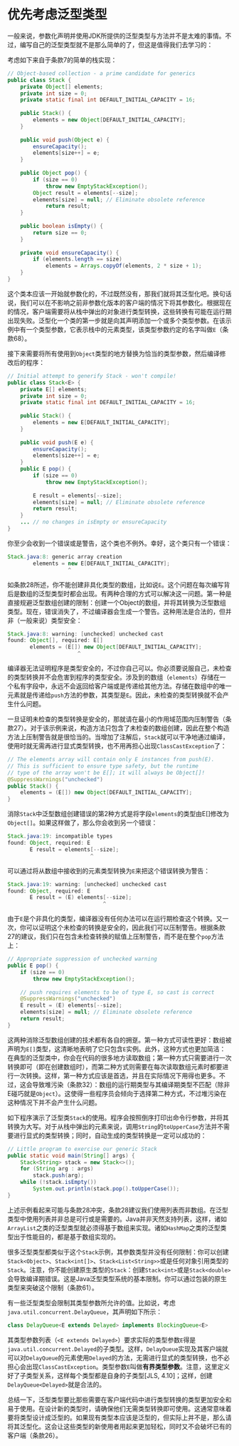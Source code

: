 # 优先考虑泛型类型

一般来说，参数化声明并使用JDK所提供的泛型类型与方法并不是太难的事情。不过，编写自己的泛型类型就不是那么简单的了，但这是值得我们去学习的：

考虑如下来自于条款7的简单的栈实现：

```java
// Object-based collection - a prime candidate for generics
public class Stack {
    private Object[] elements;
    private int size = 0;
    private static final int DEFAULT_INITIAL_CAPACITY = 16;
    
    public Stack() {
    	elements = new Object[DEFAULT_INITIAL_CAPACITY];
    }
    
    public void push(Object e) {
    	ensureCapacity();
    	elements[size++] = e;
    }
    
    public Object pop() {
        if (size == 0)
        	throw new EmptyStackException();
        Object result = elements[--size];
        elements[size] = null; // Eliminate obsolete reference
        	return result;
    }
    
    public boolean isEmpty() {
        return size == 0;
    }
    
    private void ensureCapacity() {
        if (elements.length == size)
        	elements = Arrays.copyOf(elements, 2 * size + 1);
    }
}
```

这个类本应该一开始就参数化的，不过既然没有，那我们就将其泛型化吧。换句话说，我们可以在不影响之前非参数化版本的客户端的情况下将其参数化。根据现在的情况，客户端需要将从栈中弹出的对象进行类型转换，这些转换有可能在运行期出现失败。泛型化一个类的第一步就是向其声明添加一个或多个类型参数。在该示例中有一个类型参数，它表示栈中的元素类型，该类型参数约定的名字叫做`E`（条款68）。

接下来需要将所有使用到`Object`类型的地方替换为恰当的类型参数，然后编译修改后的程序：

```java
// Initial attempt to generify Stack - won't compile!
public class Stack<E> {
    private E[] elements;
    private int size = 0;
    private static final int DEFAULT_INITIAL_CAPACITY = 16;
    
    public Stack() {
    	elements = new E[DEFAULT_INITIAL_CAPACITY];
    }
    
    public void push(E e) {
        ensureCapacity();
        elements[size++] = e;
    }
    public E pop() {
        if (size == 0)
        	throw new EmptyStackException();
        
        E result = elements[--size];
        elements[size] = null; // Eliminate obsolete reference
        return result;
    }
    ... // no changes in isEmpty or ensureCapacity
}
```

你至少会收到一个错误或是警告，这个类也不例外。幸好，这个类只有一个错误：

```java
Stack.java:8: generic array creation
        elements = new E[DEFAULT_INITIAL_CAPACITY];
                   ^
```

如条款28所述，你不能创建非具化类型的数组，比如说`E`。这个问题在每次编写背后是数组的泛型类型时都会出现。有两种合理的方式可以解决这一问题。第一种是直接规避泛型数组创建的限制：创建一个Object的数组，并将其转换为泛型数组类型。现在，错误消失了，不过编译器会生成一个警告。这种用法是合法的，但并非（一般来说）类型安全：

```java
Stack.java:8: warning: [unchecked] unchecked cast
found: Object[], required: E[]
       elements = (E[]) new Object[DEFAULT_INITIAL_CAPACITY];
             	      ^
```

编译器无法证明程序是类型安全的，不过你自己可以。你必须要说服自己，未检查的类型转换并不会危害到程序的类型安全。涉及到的数组（`elements`）存储在一个私有字段中，永远不会返回给客户端或是传递给其他方法。存储在数组中的唯一元素就是传递给`push`方法的参数，其类型是`E`。因此，未检查的类型转换就不会产生什么问题。

一旦证明未检查的类型转换是安全的，那就请在最小的作用域范围内压制警告（条款27）。对于该示例来说，构造方法只包含了未检查的数组创建，因此在整个构造方法上压制警告就是很恰当的。当增加了注解后，`Stack`就可以干净地通过编译，使用时就无需再进行显式类型转换，也不用再担心出现`ClassCastException`了：

```java
// The elements array will contain only E instances from push(E).
// This is sufficient to ensure type safety, but the runtime
// type of the array won't be E[]; it will always be Object[]!
@SuppressWarnings("unchecked")
public Stack() {
	elements = (E[]) new Object[DEFAULT_INITIAL_CAPACITY];
}
```

消除`Stack`中泛型数组创建错误的第2种方式是将字段`elements`的类型由E[]修改为`Object[]`。如果这样做了，那么你会收到另一个错误：

```java
Stack.java:19: incompatible types
found: Object, required: E
       E result = elements[--size];
                          ^
```

可以通过将从数组中接收到的元素类型转换为`E`来把这个错误转换为警告：

```java
Stack.java:19: warning: [unchecked] unchecked cast
found: Object, required: E
       E result = (E) elements[--size];
                              ^
```

由于`E`是个非具化的类型，编译器没有任何办法可以在运行期检查这个转换。又一次，你可以证明这个未检查的转换是安全的，因此我们可以压制警告。根据条款27的建议，我们只在包含未检查转换的赋值上压制警告，而不是在整个`pop`方法上：

```java
// Appropriate suppression of unchecked warning
public E pop() {
    if (size == 0)
    	throw new EmptyStackException();
    
    // push requires elements to be of type E, so cast is correct
    @SuppressWarnings("unchecked")
    E result = (E) elements[--size];
    elements[size] = null; // Eliminate obsolete reference
    return result;
}
```

这两种消除泛型数组创建的技术都有各自的拥趸。第一种方式可读性更好：数组被声明为`E[]`类型，这清晰地表明了它只包含`E`实例。此外，这种方式也更加简洁：在典型的泛型类中，你会在代码的很多地方读取数组；第一种方式只需要进行一次转换即可（即在创建数组时），而第二种方式则需要在每次读取数组元素时都要进行一次转换。这样，第一种方式应该是首选，并且在实际情况下用得也更多。不过，这会导致堆污染（条款32）：数组的运行期类型与其编译期类型不匹配（除非E碰巧就是`Object`）。这使得一些程序员会倾向于选择第二种方式，不过堆污染在这种情况下并不会产生什么问题。

如下程序演示了泛型类`Stack`的使用。程序会按照倒序打印出命令行参数，并将其转换为大写。对于从栈中弹出的元素来说，调用`String`的`toUpperCase`方法并不需要进行显式的类型转换；同时，自动生成的类型转换是一定可以成功的：

```java
// Little program to exercise our generic Stack
public static void main(String[] args) {
    Stack<String> stack = new Stack<>();
    for (String arg : args)
    	stack.push(arg);
    while (!stack.isEmpty())
    	System.out.println(stack.pop().toUpperCase());
}
```

上述示例看起来可能与条款28冲突，条款28建议我们使用列表而非数组。在泛型类型中使用列表并非总是可行或是需要的。Java并非天然支持列表，这样，诸如`ArrayList`之类的泛型类型就必须得基于数组来实现。诸如`HashMap`之类的泛型类型出于性能目的，都是基于数组实现的。

很多泛型类型都类似于这个`Stack`示例，其参数类型并没有任何限制：你可以创建`Stack<Object>`、`Stack<int[]>`、`Stack<List<String>>`或是任何对象引用类型的`Stack`。注意，你不能创建原生类型的`Stack`：创建`Stack<int>`或是`Stack<double>`会导致编译期错误。这是Java泛型类型系统的基本限制。你可以通过包装的原生类型来突破这个限制（条款61）。

有一些泛型类型会限制其类型参数所允许的值。比如说，考虑`java.util.concurrent.DelayQueue`，其声明如下所示：

```java
class DelayQueue<E extends Delayed> implements BlockingQueue<E>
```

其类型参数列表（`<E extends Delayed>`）要求实际的类型参数`E`得是`java.util.concurrent.Delayed`的子类型。这样，`DelayQueue`实现及其客户端就可以对`DelayQueue`的元素使用`Delayed`的方法，无需进行显式的类型转换，也不必担心会出现`ClassCastException`。类型参数`E`叫做**有界类型参数**。注意，这里定义好了子类型关系，这样每个类型都是自身的子类型[JLS, 4.10]；这样，创建`DelayQueue<Delayed>`就是合法的。

总结一下，泛型类型要比那些需要在客户端代码中进行类型转换的类型更加安全和易于使用。在设计新的类型时，请确保他们无需类型转换即可使用。这通常意味着要将类型设计成泛型的。如果现有类型本应该是泛型的，但实际上并不是，那么请将其泛型化。这会让这些类型的新使用者用起来更加轻松，同时又不会破坏已有的客户端（条款26）。